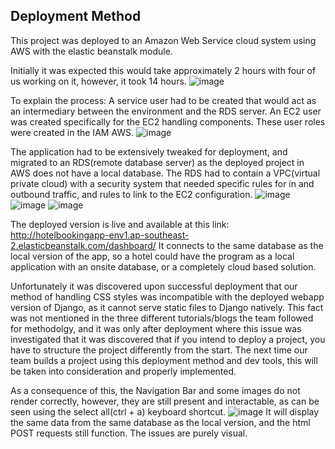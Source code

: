 ## Deployment Method
This project was deployed to an Amazon Web Service cloud system using AWS with the elastic beanstalk module.

Initially it was expected this would take approximately 2 hours with four of us working on it, however, it took 14 hours.
![image](https://github.com/JacobMadeley/cp3407-project-v2024/assets/110138379/0de52a39-40d1-48d6-8664-e12fb0f164dd)

To explain the process:
A service user had to be created that would act as an intermediary between the environment and the RDS server.
An EC2 user was created specifically for the EC2 handling components.
These user roles were created in the IAM AWS.
![image](https://github.com/JacobMadeley/cp3407-project-v2024/assets/110138379/06e39531-6e0d-4759-ade5-e26520fc7470)

The application had to be extensively tweaked for deployment, and migrated to an RDS(remote database server) as the deployed project in AWS does not have a local database.
The RDS had to contain a VPC(virtual private cloud) with a security system that needed specific rules for in and outbound traffic, and rules to link to the EC2 configuration.
![image](https://github.com/JacobMadeley/cp3407-project-v2024/assets/110138379/8c28c037-ccf9-46ff-8bd7-7181c5b756c4)
![image](https://github.com/JacobMadeley/cp3407-project-v2024/assets/110138379/cfbafe64-ec69-45a6-aea9-3b20bea80a04)
![image](https://github.com/JacobMadeley/cp3407-project-v2024/assets/110138379/ddbb9367-2dd4-4c48-9746-f689af2d9316)

The deployed version is live and available at this link:
http://hotelbookingapp-env1.ap-southeast-2.elasticbeanstalk.com/dashboard/
It connects to the same database as the local version of the app, so a hotel could have the program as a local application with an onsite database, or a completely cloud based solution.

Unfortunately it was discovered upon successful deployment that our method of handling CSS styles was incompatible with the deployed webapp version of Django, as it cannot serve static files to Django natively.
This fact was not mentioned in the three different tutorials/blogs the team followed for methodolgy, and it was only after deployment where this issue was investigated that it was discovered that if you intend to deploy a project, you have to structure the project differently from the start.
The next time our team builds a project using this deployment method and dev tools, this will be taken into consideration and properly implemented.

As a consequence of this, the Navigation Bar and some images do not render correctly, however, they are still present and interactable, as can be seen using the select all(ctrl + a) keyboard shortcut.
![image](https://github.com/JacobMadeley/cp3407-project-v2024/assets/110138379/bce2d491-8c6a-4213-834f-0331e9aa3f83)
It will display the same data from the same database as the local version, and the html POST requests still function. The issues are purely visual.

